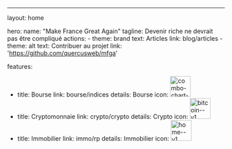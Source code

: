 ---
layout: home

hero:
  name: "Make France Great Again"
  tagline: Devenir riche ne devrait pas être compliqué
  actions:
    - theme: brand
      text: Articles
      link: blog/articles
    - theme: alt
      text: Contribuer au projet
      link: 'https://github.com/quercusweb/mfga'

features:
  - title: Bourse
    link: bourse/indices
    details:
      Bourse
    icon: <img width="48" height="48" src="https://img.icons8.com/color/48/combo-chart--v1.png" alt="combo-chart--v1"/>
  - title: Cryptomonnaie
    link: crypto/crypto
    details:
      Crypto
    icon: <img width="48" height="48" src="https://img.icons8.com/color/48/bitcoin--v1.png" alt="bitcoin--v1"/>
  - title: Immobilier
    link: immo/rp
    details:
      Immobilier
    icon: <img width="48" height="48" src="https://img.icons8.com/color/48/home--v1.png" alt="home--v1"/>
